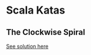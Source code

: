 # Scala Katas

## The Clockwise Spiral
[See solution here](src/main/scala/clockwisespiral/README.md)